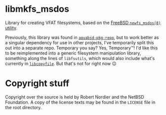 # libmkfs_msdos

Library for creating VFAT filesystems, based on the [FreeBSD `newfs_msdos(8)` utility](https://www.freebsd.org/cgi/man.cgi?query=newfs_msdos).

Previously, this library was found in [`aquabsd-pkg-repo`](https://github.com/inobulles/aquabsd-pkg-repo), but to work better as a singular dependency for use in other projects, I've temporarily split this out into a separate repo.
Temporary you say?
Yes, Temporary™! I'd like this to be reimplemented into a generic filesystem manipulation library, something along the lines of `libfsutils`, which would also include what's currently in [`libcopyfile`](https://github.com/inobulles/libcopyfile).
But that's not for right now 😉

# Copyright stuff

Copyright over the source is held by Robert Nordier and the NetBSD Foundation.
A copy of the license texts may be found in the `LICENSE` file in the root directory.
